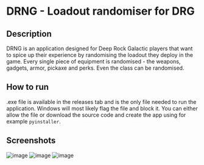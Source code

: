 # DRNG - Loadout randomiser for DRG
## Description
 DRNG is an application designed for Deep Rock Galactic players that want to spice up their experience by randomising the loadout they deploy in the game.
 Every single piece of equipment is randomised - the weapons, gadgets, armor, pickaxe and perks. Even the class can be randomised.

## How to run
 .exe file is available in the releases tab and is the only file needed to run the application. Windows will most likely flag the file and block it. You can either allow the file or download the source code and create the app using for example `pyinstaller`.

## Screenshots
![image](https://user-images.githubusercontent.com/48800417/187096899-881537d6-e716-4ecd-aabf-d9e3e846ecce.png)
![image](https://user-images.githubusercontent.com/48800417/187096910-fc77e87a-8914-4291-a4f9-1f5ec72a46b2.png)
![image](https://user-images.githubusercontent.com/48800417/187096918-22a178cc-81fe-4f9d-948c-5570a858e2b5.png)
